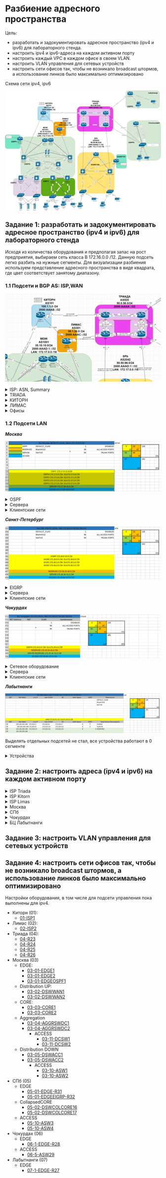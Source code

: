 # Разбиение адресного пространства #

Цель:
- разработать и задокументировать адресное пространство (ipv4 и ipv6) для лабораторного стенда.
- настроить ipv4 и ipv6-адреса на каждом активном порту
- настроить каждый VPC в каждом офисе в своем VLAN.
- настроить VLAN управления для сетевых устройств
- настроить сети офисов так, чтобы не возникало broadcast штормов, а использование линков было максимально оптимизировано

Cхема сети ipv4, ipv6

![](/LECTURES/MODULE02/Lecture10/pictures/31.jpg)

##  Задание 1: разработать и задокументировать адресное пространство (ipv4 и ipv6) для лабораторного стенда

Исходя из количества оборудования и предполагая запас на рост предприятия, выбираем сеть класса B 172.16.0.0 /12. Данную подсеть легко разбить на нужные сегменты. Для визуализации разбиения используем представление адресного пространства в виде квадрата, где цвет соответствует занятому диапазону. 

### 1.1 Подсети и BGP AS: ISP,WAN

![](/LECTURES/MODULE02/Lecture10/pictures/34.jpg)
<details>
<summary>ISP: ASN, Summary</summary>

|     Офис   |   ASN  |  Подсети IPv4 |   Подсети IPv6  |  Устройства  |
|------------|--------|---------------|-----------------|--------------|
| WAN TRIADA | AS520  | 50.0.56.0/24  | 2000:AAAA::/32  | R23, R24, R25, R26|
| WAN KITORN | AS101  | 100.1.1.0/24  | 2000:AAAB::/32  | R-ISP1  |
| WAN LIMAS  | AS301  | 30.1.35.0/24  | 2000:AAAC::/32  | R-ISP2  |
</details>

<details>
<summary>TRIADA</summary>

| ISP-TRIADA                     |     | ISP-TRIADA: 2000:AAAA::0 / 48                            |      |                                    |                                 |
|--------------------------------|-----|----------------------------------------------------------|------|------------------------------------|---------------------------------|
| TRIADA INSIDE: 52.0.56.0/26    |     | TRIADA INSIDE:  2000:AAAA:0::/48                         |      |                                    |                                 |
| NET Address                    | NET | NET Address                                              | NET  | Description                        | примечание                      |
| 52.0.56.0                      | /29 | 2000:AAAA::0                                             | /126 | R23 (Gi0/1) - R24 (Gi0/1)          | TRIADAR23-TO-TRIADAR24          |
| 52.0.56.8                      | /29 | 2000:AAAA::8                                             | /126 | R23 (Gi0/2) - R25 (Gi0/2)          | TRIADAR23-TO-TRIADAR25          |
| 52.0.56.16                     | /29 | 2000:AAAA::10                                            | /126 | R24 (Gi0/2) - R26 (Gi0/2)          | TRIADAR24-TO-TRIADAR26          |
| 52.0.56.24                     | /29 | 2000:AAAA::18                                            | /126 | R25 (Gi0/1) - R26 (Gi0/1)          | TRIADAR25-TO-TRIADAR26          |
| 52.0.56.32                     | /29 | 2000:AAAA::20                                            | /126 | REZERVED                           |                                 |
| 52.0.56.40                     | /29 | 2000:AAAA::28                                            | /126 | REZERVED                           |                                 |
| 52.0.56.48                     | /29 | 2000:AAAA::30                                            | /126 | REZERVED                           |                                 |
| 52.0.56.56                     | /29 | 2000:AAAA::38                                            | /126 | REZERVED                           |                                 |
|                                |     | …                                                        |      |                                    |                                 |
| TRIADA OUTSIDE1: 52.0.56.64/26 |     | TRIADA OUTSIDE1: 2000:AAAA:1::/48                        |      |                                    |                                 |
| NET Address                    | NET | NET Address                                              | NET  | Description                        | примечание                      |
| 52.0.56.64                     | /30 | 2000:AAAA:1:1::0                                         | /64  | R23 (Gi0/0) - ISP1 (Gi0/0)         | TRIADA-TO-KITORN_ISP1           |
| 52.0.56.68                     | /30 | 2000:AAAA:1:2::0                                         | /64  | R24 (Gi0/0) - ISP2 (Gi0/0)         | TRIADA-TO-LAMAS_ISP2            |
|                                |     | TRIADA OUTSIDE2: 2000:AAAA:400::0-2000:AAAA:АААА::0 / 64 |      |                                    |                                 |
| 52.0.56.72                     | /30 | 2000:AAAA:400::0                                         | /64  | R24 (Gi0/3) - EDGE-R31 (Gi0/0)     | TRIADA-TO-SPB-1                 |
| 52.0.56.76                     | /30 | 2000:AAAA:401::0                                         | /64  | R26 (Gi0/3) - EDGE-R31 (Gi0/1)     | TRIADA-TO-SPB-2                 |
| 52.0.56.80                     | /30 | 2000:AAAA:402::0                                         | /64  | R26 (Gi0/0) - EDGE-R28 (Gi0/0.110) | TRIADA-TO-CHOKURDAKHR_EDGE-28-1 |
| 52.0.56.84                     | /30 | 2000:AAAA:403::0                                         | /64  | R25 (Gi0/0) - EDGE-R28 (Gi0/0.120) | TRIADA-TO-CHOKURDAKH_EDGE-R28-2 |
| 52.0.56.88                     | /30 | 2000:AAAA:404::0                                         | /64  | R25 (Gi0/3) - EDGE-R27 (Gi0/0)     | TRIADA-TO-LABYTNANGI_EDGE-R27   |
| 52.0.56.92                     | /30 | 2000:AAAA:405::0                                         | /64  | REZERVED                           |                                 |
| …                              | …   | …                                                        | …    |                                    |                                 |
| 52.0.56.124                    | /30 | 2000:AAAA:FFFF::FFFF                                     | /30  | REZERVED                           |                                 |

</details>

<details>
<summary>КИТОРН</summary>

| ISP-KITORN                      |     | WAN KITORN AS101 2000:AAAB::/32                          |     |                              |                       |
|---------------------------------|-----|----------------------------------------------------------|-----|------------------------------|-----------------------|
| ISP-KITORN to ISP-TRIADA        |     | ISP-KITORN to ISP-TRIADA                                 |     |                              |                       |
| NET Address                     | NET | NET Address                                              | NET | Description                  | примечание            |
| 52.0.56.64                      | /30 | 2000:AAAA:1:1::0                                         | /64 | R23 (Gi0/0) - ISP1 (Gi0/0)   | KITORN_ISP1-TO-TRIADA |
|                                 |     |                                                          |     |                              |                       |
| KITORN INSIDE: 100.1.1.0 /26    |     | KITORN INSIDE:  2000:AAAB:0::/48                         |     |                              |                       |
| NET Address                     | NET | NET Address                                              | NET | Description                  | примечание            |
| 100.1.1.0                       | /29 |                                                          |     | REZERVED                     |                       |
| 100.1.1.8                       | /29 |                                                          |     | REZERVED                     |                       |
| 100.1.1.16                      | /29 |                                                          |     | REZERVED                     |                       |
| 100.1.1.24                      | /29 |                                                          |     | REZERVED                     |                       |
| 100.1.1.32                      | /29 |                                                          |     | REZERVED                     |                       |
| 100.1.1.40                      | /29 |                                                          |     | REZERVED                     |                       |
| 100.1.1.48                      | /29 |                                                          |     | REZERVED                     |                       |
| 100.1.1.56                      | /29 |                                                          |     | REZERVED                     |                       |
|                                 |     |                                                          |     |                              |                       |
| KITORN OUTSIDE1: 100.1.1.64 /27 |     | KITORN OUTSIDE1: 2000:AAAB:1::/48                        |     |                              |                       |
| NET Address                     | NET | NET Address                                              | NET | Description                  | примечание            |
| 100.1.1.64                      | /30 | 2000:AAAB:1:1::0                                         | /64 | EDGE1 (Gi0/1) - ISP1 (Gi0/1) | KITORN_ISP1-TO-LIMAS_ISP2 |
| …                               | /30 |                                                          |     |                              |                       |
| 100.1.1.95                      | /30 |                                                          |     | REZERVED                     |                       |
| KITORN OUTSIDE2: 100.1.1.96 /27 |     | KITORN OUTSIDE2: 2000:AAAB:400::0 / 64                   |     |                              |                       |
| NET Address                     | NET | NET Address                                              | NET | Description                  | примечание            |
| 100.1.1.96                      | /30 | 2000:AAAB:400::0                                         | /64 | EDGE1 (Gi0/1) - ISP1 (Gi0/1) | KITORN_ISP1-TO-EDGE1  |
| …                               | /30 | …                                                        |     |                              |                       |
| 100.1.1.127                     | /30 | 2000:AAAB:АААА::0                                        | /64 | REZERVED                     |                       |
</details>

<details>
<summary>ЛИМАС</summary>

| WAN LIMAS AS301 30.1.35.0 /24  |     | WAN LIMAS AS301 2000:AAAC::/32                          |      |                              |                           |
|--------------------------------|-----|---------------------------------------------------------|------|------------------------------|---------------------------|
| ISP-LIMAS to ISP-TRIADA        |     | ISP-LIMAS to ISP-TRIADA                                 |      |                              |                           |
| NET Address                    | NET | NET Address                                             | NET  | Description                  | примечание                |
| 52.0.56.68                     | /30 | 2000:AAAA:1:2::0                                        | /64  | R24 (Gi0/0) - ISP2 (Gi0/0)   | LIMAS_ISP2-TO-TRIADA      |
|                                |     |                                                         |      |                              |                           |
| ISP-LIMAS to ISP KITORN        |     | ISP-LIMAS to ISP-KITORN                                 |      |                              |                           |
| NET Address                    | NET | NET Address                                             | NET  | Description                  | примечание                |
| 100.1.1.64                     | /30 | 2000:AAAB:1:1::0                                        | /64  | ISP1 (Gi0/2) - ISP2 (Gi0/2)  | KITORN_ISP1-TO-LIMAS_ISP2 |
|                                |     |                                                         |      |                              |                           |
| LIMAS INSIDE: 30.1.35.0 /26    |     | LIMAS INSIDE:  2000:AAAC:0::/48                         |      |                              |                           |
| NET Address                    | NET | NET Address                                             | NET  | Description                  | примечание                |
| 30.1.35.0                      | /29 | 2000:AAAC::0                                            | /126 | REZERVED                     |                           |
| 30.1.35.8                      | /29 | 2000:AAAC::8                                            | /126 | REZERVED                     |                           |
| 30.1.35.16                     | /29 | 2000:AAAC::10                                           | /126 | REZERVED                     |                           |
| 30.1.35.24                     | /29 | 2000:AAAC::18                                           | /126 | REZERVED                     |                           |
| ...                            | /29 |                                                         |      | REZERVED                     |                           |
| 30.1.35.56                     | /29 |                                                         |      | REZERVED                     |                           |
|                                |     |                                                         |      |                              |                           |
| LIMAS OUTSIDE1: 30.1.35.64 /27 |     | LIMAS OUTSIDE1: 2000:AAAC:1::/48                        |      |                              |                           |
| NET Address                    | NET | NET Address                                             | NET  | Description                  | примечание                |
| 30.1.35.64                     | /30 | 2000:AAAC:1:1::0                                        | /64  | REZERVED                     |                           |
| ...                            | /30 | ...                                                     |      | REZERVED                     |                           |
| 30.1.35.92                     | /30 | 2000:AAAC:1:399::0                                      | /64  | REZERVED                     |                           |
|                                |     |                                                         |      |                              |                           |
| LIMAS OUTSIDE2: 100.1.1.64 /26 |     | LIMAS OUTSIDE2: 2000:AAAC:400::0-2000:AAAC:АААА::0 / 64 |      |                              |                           |
| NET Address                    | NET | NET Address                                             | NET  | Description                  | примечание                |
| 30.1.35.96                     | /30 | 2000:AAAC:400::0                                        | /64  | EDGE2 (Gi0/1) - ISP2 (Gi0/1) | LIMAS_ISP2-TO-EDGE2       |
| ...                            | /30 | ...                                                     |      | REZERVED                     |                           |
| 30.1.35.127                    | /30 | 2000:AAAC:АААА::0                                       | /64  |                              |                           |
</details>

<details>
<summary>Офисы</summary>

|     Офис   |   ASN   |  Подсети IPv4 |   Подсети IPv6  |  Устройства  |
|------------|---------|---------------|-----------------|--------------|
|     MOW    | AS1001  | 35.10.10.0/24 | 2001:BBBB:200A::/48  |       |
|     SPb    | AS2042  | 50.50.96.0/24 | 2001:BBBB:200B::/48  |       |
</details>


### 1.2 Подсети LAN 

___Москва___

![](/LECTURES/MODULE02/Lecture10/pictures/35.jpg)

<details>
<summary>OSPF</summary>

|  SUMMARY IPv4 172.17.0.0/28      | SUMMARY IPv6 2000:AAAD:1::/48 = 256x256/56   |
|:---------------------------------|-----------------------------------------------|

| PREFIX                                  | MASK| PREFIX                                  | MASK| Description/Device(port) |
|:-----------------------------------------|-|---------------------------------------|-----|--------------------------|
| AREA0 IPv4 172.17.0.0 /28 = 31x172.17.0.0 /29     || AREA0 IPv6 2000:AAAD:1:100::/56 = 256 /64  |||
| PREFIX                                  | MASK| PREFIX                                  | MASK| Description/Device(port) |
| 172.17.0.0                              | /29 | 2000:AAAD:1:100::                     | /64 | EDGE1<->DSWWAN1          |
| 172.17.0.8                              | /29 | 2000:AAAD:1:101::                     | /64 | EDGE2<->DSWWAN2          |
| 172.17.0.16                             | /29 | 2000:AAAD:1:101::                     | /64 | REZERVED                 |
| …                                       |     | …                                     | /64 |                          |
| 172.17.0.40                             | /29 | 2000:AAAD:1:10f::                     | /64 | REZERVED                 |
| 172.17.0.48                             | /29 | 2000:AAAD:1:110::                     | /64 | DSWWAN1<->DSWWAN2        |
| 172.17.0.56                             | /29 | 2000:AAAD:1:111::                     | /64 | DSWWAN1<->CORE1          |
| 172.17.0.64                             | /29 | 2000:AAAD:1:112::                     | /64 | DSWWAN1<->CORE2          |
| 172.17.0.72                             | /29 | 2000:AAAD:1:113::                     | /64 | DSWWAN2<->CORE1          |
| 172.17.0.80                             | /29 | 2000:AAAD:1:114::                     | /64 | DSWWAN2<->CORE2          |
| 172.17.0.88                             | /29 | 2000:AAAD:1:115::                     | /64 | CORE1<->CORE2            |
| 172.17.0.96                             | /29 | 2000:AAAD:1:116::                     | /64 | CORE1<->DSWACC1          |
| 172.17.0.104                            | /29 | 2000:AAAD:1:117::                     | /64 | CORE1<->DSWACC2          |
| 172.17.0.112                            | /29 | 2000:AAAD:1:118::                     | /64 | CORE2<->DSWACC1          |
| 172.17.0.120                            | /29 | 2000:AAAD:1:119::                     | /64 | CORE2<->DSWACC2          |
| 172.17.0.128                            | /29 | …                                     | /64 | REZERVED                 |
| 172.17.0.136                            | /29 | 2000:AAAD:1:120::                     | /64 | DSWACC1<->DSWACC2        |
| 172.17.0.144                            | /29 | 2000:AAAD:1:121::                     | /64 | CORE1<->AGGRSWDC1        |
| 172.17.0.152                            | /29 | 2000:AAAD:1:122::                     | /64 | CORE1<->AGGRSWDC2        |
| 172.17.0.160                            | /29 | 2000:AAAD:1:123::                     | /64 | CORE2<->AGGRSWDC1        |
| 172.17.0.168                            | /29 | 2000:AAAD:1:124::                     | /64 | CORE2<->AGGRSWDC2        |
| 172.17.0.176                            | /29 | 2000:AAAD:1:125::                     | /64 | AGGRSWDC1<->AGGRSWDC2    |
| 172.17.0.184                            | /29 | …                                     | /64 | REZERVED                 |
| 172.17.0.192                            | /29 | 2000:AAAD:1:130::                     | /64 | MOWOSPF1<->DSWWAN1       |
| 172.17.0.200                            | /29 | 2000:AAAD:1:131::                     | /64 | MOWOSPF1<->DSWWAN2       |
| 172.17.0.208                            | /29 | 2000:AAAD:1:132::                     | /64 | REZERVED                 |
| …                                       |     | …                                     | /64 |                          |
| 172.17.0.248                            | /29 | 2000:AAAD:1:1ff::                     | /64 | REZERVED                 |
|                                         |     |                                       |     |                          |
| OSPF1 IPv4 SUMMARY 172.17.1.0 /24: 31x172.17.1.0 /29|| OSPF1 IPv6 SUMMARY 2000:AAAD:1:200::/56 = 256 /64  |||
| PREFIX                                  | MASK| PREFIX                                  | MASK| Description/Device(port) |
| 172.17.1.0                              | /29 | 2000:AAAD:1:200::                     | /64 | MOWOSPF1<->Lo0           |
| 172.17.1.8                              | /29 | 2000:AAAD:1:201::                     | /64 | REZERVED                 |
| …                                       | /29 | …                                     | /64 | REZERVED                 |
| 172.17.1.248                            | /29 | 2000:AAAD:1:2ff::/64                  | /64 | REZERVED                 |
| …                                       | /29 | …                                     | …   |                          |
|                                         |     |                                       |     |                          |
| OSPF2 IPv4 SUMMARY 172.17.2.0 /24: 31x172.17.2.0 /29|| OSPF2 IPv6 SUMMARY 2000:AAAD:1:300::/56 = 256 /64  |||
| PREFIX                                  | MASK| PREFIX                                  | MASK| Description/Device(port) |
| 172.17.2.0                              | /29 | 2000:AAAD:1:300::                     | /64 | AGGRSWDC1<->DCSW1        |
| 172.17.2.8                              | /29 | 2000:AAAD:1:301::                     | /64 | AGGRSWDC1<->DCSW2        |
| 172.17.2.16                             | /29 | 2000:AAAD:1:302::                     | /64 | AGGRSWDC2<->DCSW1        |
| 172.17.2.24                             | /29 | 2000:AAAD:1:303::                     | /64 | AGGRSWDC2<->DCSW2        |
| 172.17.2.32                             | /29 | 2000:AAAD:1:304::                     | /64 | REZERVED                 |
| …                                       |     | …                                     |     | REZERVED                 |
| 172.17.2.248                            | /29 | 2000:AAAD:1:3ff::/64                  | /64 | REZERVED                 |
| …                                       |     | …                                     |     |                          |
|                                         |     |                                       |     |                          |
| OSPF3 IPv4 SUMMARY 172.17.3.0 /24: 31x172.17.3.0 /29|| OSPF3 IPv6 SUMMARY 2000:AAAD:1:400::/56 = 256 /64  |||
| PREFIX                                  | MASK| PREFIX                                  | MASK| Description/Device(port) |
| 172.17.3.0                              | /29 | 2000:AAAD:1:400::                     | /64 | DSWACC1<->ASW1           |
| 172.17.3.8                              | /29 | 2000:AAAD:1:401::                     | /64 | DSWACC1<->ASW2           |
| 172.17.3.16                             | /29 | 2000:AAAD:1:402::                     | /64 | DSWACC2<->ASW1           |
| 172.17.3.24                             | /29 | 2000:AAAD:1:403::                     | /64 | DSWACC1<->ASW2           |
| 172.17.3.32                             | /29 | 2000:AAAD:1:404::                     | /64 | REZERVED                 |
| …                                       |     | …                                     |     |                          |
| 172.17.3.248                            | /29 | 2000:AAAD:1:4ff::/64                  | /64 | REZERVED                 |
</details>

<details>
<summary>Сервера </summary>

| SERVER 172.17.16-31.0 /24 |     | SERVER 2000:AAAD:1:500::/56 = 256 /64 |     |      |            |
|---------------------------|-----|---------------------------------------|-----|------|------------|
|PREFIX                    | MASK | PREFIX                               | MASK | VLAN | Description/Device(port) |
| 172.17.16.0               | /24 | 2000:AAAD:1:500::                     | /64 | 16   | SRV_NET1   |
| 172.17.17.0               | /24 | 2000:AAAD:1:501::                     | /64 | 17   | SRV_NET2   |
| 172.17.18.0               | /24 | 2000:AAAD:1:502::                     | /64 |      | REZERVED  |
| …                         |     | …                                     |     |      |            |
| 172.17.31.0               | /24 | 2000:AAAD:1:5ff::                     | /64 |      |REZERVED  |

</details>

<details>
<summary>Клиентские сети </summary>

| ACCESS 172.17.64-127.0 /26                   || ACCESS 2000:AAAD:1:600::/56 = 256 /64                                |    |||
|----------------------------------------------|-----|----------------------------------------------------------------------|-----|--------|------------------|
| ACCESS PC 172.17.64-69.0 /26                 |     | ACCESS PC: 15 networks 2000:AAAD:1:600::/64 - 2000:AAAD:1:60f::/64   |     |       |                  |
| PREFIX                                       | MASK | PREFIX                                                              | MASK | VLAN  | примечание       |
| 172.17.64.0                                  | /24 | 2000:AAAD:1:601::                                                    | /64 | VLAN61 | PC - Floor1      |
| 172.17.65.0                                  | /24 | 2000:AAAD:1:602::                                                    | /64 | VLAN62 | PC - Floor2      |
| 172.17.66.0                                  | /24 | 2000:AAAD:1:603::                                                    | /64 | VLAN63 | PC - Floor3      |
| 172.17.67.0                                  | /24 | 2000:AAAD:1:604::                                                    | /64 | VLAN64 | PC - Floor4      |
| 172.17.68.0                                  | /24 | 2000:AAAD:1:605::                                                    | /64 | VLAN65 | PC - Floor5      |
| 172.17.69.0                                  | /24 | …                                                                    | /64 | VLAN66 | PC - REZERVED    |
| ACCESS PRN 172.17.70.0 /24: 4x172.17.70.0/25 |     | ACCESS PRN 15 networks 2000:AAAD:1:610::/64 - 2000:AAAD:1:61f::/64   |     |        |                  |
| ACCESS PRN 172.17.71.0 /24: 4x172.17.71.0/25 |     |                                                                      |     |        |                  |
| PREFIX                                       | MASK | PREFIX                                                              | MASK | VLAN  | примечание       |
| 172.17.70.0                                  | /26 | 2000:AAAD:1:611::                                                    | /64 | VLAN71 | PRN - Floor1     |
| 172.17.70.64                                 | /26 | 2000:AAAD:1:612::                                                    | /64 | VLAN72 | PRN - Floor2     |
| 172.17.70.128                                | /26 | 2000:AAAD:1:613::                                                    | /64 | VLAN73 | PRN - Floor3     |
| 172.17.70.192                                | /26 | 2000:AAAD:1:614::                                                    | /64 | VLAN74 | PRN - Floor4     |
| 172.17.71.0                                  | /26 | 2000:AAAD:1:615::                                                    | /64 | VLAN75 | PRN - Floor5     |
| 172.17.71.64                                 | /26 | …                                                                    | /64 | VLAN76 | PRN - REZERVED   |
| 172.17.71.128                                | /26 | …                                                                    | /64 | VLAN77 | PRN - REZERVED   |
| 172.17.71.192                                | /26 | …                                                                    | /64 | VLAN78 | PRN - REZERVED   |
|                                              |     |                                                                      |     |        |                  |
| ACCESS PHONE 172.17.80-89.0 /24              |     | ACCESS PHONE 15 networks 2000:AAAD:1:620::/64 - 2000:AAAD:1:62f::/64 |     |        |                  |
| PREFIX                                       | MASK | PREFIX                                                              | MASK | VLAN  | примечание       |
| 172.17.81.0                                  | /24 | 2000:AAAD:1:621::                                                    | /64 | VLAN81 | PHONE - Floor1   |
| 172.17.82.0                                  | /24 | 2000:AAAD:1:622::                                                    | /64 | VLAN82 | PHONE - Floor2   |
| 172.17.83.0                                  | /24 | 2000:AAAD:1:623::                                                    | /64 | VLAN83 | PHONE - Floor3   |
| 172.17.84.0                                  | /24 | 2000:AAAD:1:624::                                                    | /64 | VLAN84 | PHONE - Floor4   |
| 172.17.85.0                                  | /24 | 2000:AAAD:1:625::                                                    | /64 | VLAN85 | PHONE - Floor5   |
| 172.17.86.0                                  | /24 | …                                                                    | /64 | VLAN86 | PHONE - REZERVED |
| 172.17.87.0                                  | /24 | …                                                                    | /64 | VLAN87 | PHONE - REZERVED |
| 172.17.88.0                                  | /24 | …                                                                    | /64 | VLAN88 | PHONE - REZERVED |
| 172.17.89.0                                  | /24 | 2000:AAAD:1:629::                                                    | /64 | VLAN89 | PHONE - REZERVED |
| 172.17.80.0                                  | /24 | …                                                                    | /64 | VLAN80 | PHONE - REZERVED |
| ACCESS Wi-Fi 172.17.90-99.0 /24              |     | ACCESS Wi-Fi 15 networks 2000:AAAD:1:630::/64 - 2000:AAAD:1:63f::/64 |     |        |                  |
| PREFIX                                       | MASK | PREFIX                                                              | MASK | VLAN   | примечание       |
| 172.17.91.0                                  | /24 | 2000:AAAD:1:631::                                                    | /64 | VLAN91 | Wi-Fi - Floor1   |
| 172.17.92.0                                  | /24 | 2000:AAAD:1:632::                                                    | /64 | VLAN92 | Wi-Fi - Floor2   |
| 172.17.93.0                                  | /24 | 2000:AAAD:1:633::                                                    | /64 | VLAN93 | Wi-Fi - Floor3   |
| 172.17.94.0                                  | /24 | 2000:AAAD:1:634::                                                    | /64 | VLAN94 | Wi-Fi - Floor4   |
| 172.17.95.0                                  | /24 | 2000:AAAD:1:635::                                                    | /64 | VLAN95 | Wi-Fi - Floor5   |
| 172.17.96.0                                  | /24 | …                                                                    | /64 | VLAN96 | PHONE - REZERVED |
| 172.17.97.0                                  | /24 | …                                                                    | /64 | VLAN97 | PHONE - REZERVED |
| 172.17.98.0                                  | /24 | …                                                                    | /64 | VLAN98 | PHONE - REZERVED |
| 172.17.99.0                                  | /24 | 2000:AAAD:1:629::                                                    | /64 | VLAN99 | PHONE - REZERVED |

</details>


___Санкт-Петербург___

![](/LECTURES/MODULE02/Lecture10/pictures/36.jpg)
<details>
<summary>EIGRP </summary>

| SUMMARY 172.18.0.0 /20                  |     | SUMMARY 2000:AAAD:2::/48 = 256x256/56|     |                             |
|-----------------------------------------|-----|--------------------------------------|-----|-----------------------------|
| AS100 172.18.0.0 /28: 31x172.18.0.0 /29 |     | AS100 2000:AAAD:2:100::/56 = 256 /64 |     |                             |
| NET Address                             | NET | NET Address                          | NET | Description/Device(port)    |
| 172.18.0.0                              | /29 | 2000:AAAD:2:100::                    | /64 | EDGE-R31<->DSWWAN17         |
| 172.18.0.8                              | /29 | 2000:AAAD:2:101::                    | /64 | EDGE-R31<->DSWWAN16         |
| 172.18.0.16                             | /29 | 2000:AAAD:2:102::                    | /64 | EDGEEIGRP-R32<->DSWWAN17    |
| 172.18.0.24                             | /29 | 2000:AAAD:2:103::                    | /64 | EDGEEIGRP-R32<->DSWWAN16    |
| 172.18.0.32                             | /29 | 2000:AAAD:2:104::                    | /64 | REZERVED                    |
| 172.18.0.40                             | /29 | 2000:AAAD:2:105::                    | /64 | REZERVED                    |
| 172.18.0.48                             | /29 | 2000:AAAD:2:106::                    | /64 | DSWCOLCORE17<->DSWCOLCORE16 |
| 172.18.0.56                             | /29 | 2000:AAAD:2:107::                    | /64 | DSWCOLCORE17<->ASW3         |
| 172.18.0.64                             | /29 | 2000:AAAD:2:108::                    | /64 | DSWCOLCORE17<->ASW4         |
| 172.18.0.72                             | /29 | 2000:AAAD:2:109::                    | /64 | DSWCOLCORE16<->ASW1         |
| 172.18.0.80                             | /29 | 2000:AAAD:2:10a::                    | /64 | DSWCOLCORE16<->ASW2         |
| 172.18.0.88                             | /29 | 2000:AAAD:2:10b::                    | /64 | REZERVED                    |
| …                                       | …   | …                                    | …   | REZERVED                    |
| 172.18.0.248                            | /29 | 2000:AAAD:2:1ff::                    | /64 | REZERVED                    |
|                                         |     |                                      |     |                             |
| AS101 172.18.1.0 /28: 31x172.18.1.0 /29 |     | AS101 2000:AAAD:2:200::/56 = 256 /64 |     |                             |
| 172.18.1.0                              | /29 | 2000:AAAD:2:201::                    | /64 | EDGEEIGRP-R32<->Lo0         |
| 172.18.1.8                              | /29 | 2000:AAAD:2:2ff::                    | /29 | REZERVED                    |
</details>

<details>
<summary>Сервера </summary>
Под сервера зарезервирован диапазон 172.18.16.0 /20
</details>

<details>
<summary>Клиентские сети </summary>


| ACCESS 172.18.64.0 /18                       |     | ACCESS 2000:AAAD:2:600::/56 = 256 /64                                 |     |        |                  |
|----------------------------------------------|-----|-----------------------------------------------------------------------|-----|--------|------------------|
| ACCESS PC 172.18.64-69.0 /24                 |     | ACCESS PC: 15 networks 2000:AAAD:2:600::/64 - 2000:AAAD:1:60f::/64    |     |        |                  |
| NET Address                                  | NET | NET Address                                                           | NET | VLAN   | примечание       |
| 172.18.64.0                                  | /24 | 2000:AAAD:2:601::                                                     | /64 | VLAN61 | PC - Floor1      |
| 172.18.65.0                                  | /24 | 2000:AAAD:2:602::                                                     | /64 | VLAN62 | PC - Floor2      |
| 172.18.66.0                                  | /24 | …                                                                     | …   | VLAN63 | PC - REZERVED    |
| 172.18.69.0                                  | /24 | 2000:AAAD:2:609::                                                     | /64 | VLAN69 | PC - REZERVED    |
| ACCESS PRN 172.18.70.0 /24: 4x172.18.70.0/26 |     | ACCESS PRN: 15 networks 2000:AAAD:2:610::/64 - 2000:AAAD:2:61f::/64   |     |        |                  |
| ACCESS PRN 172.18.71.0 /24: 4x172.18.71.0/26 |     |                                                                       |     |        |                  |
| NET Address                                  | NET | NET Address                                                           | NET | VLAN   | примечание       |
| 172.18.70.0                                  | /26 | 2000:AAAD:2:611::                                                     | /64 | VLAN71 | PRN - Floor1     |
| 172.18.70.64                                 | /26 | 2000:AAAD:2:612::                                                     | /64 | VLAN72 | PRN - Floor2     |
| 172.18.70.128                                | /26 | …                                                                     | …   | VLAN73 | PRN - REZERVED   |
| 172.18.70.192                                | /26 | 2000:AAAD:2:619::                                                     | /64 | VLAN79 | PRN - REZERVED   |
| ACCESS PHONE 172.18.80-89.0 /24              |     | ACCESS PHONE: 15 networks 2000:AAAD:2:630::/64 - 2000:AAAD:2:63f::/64 |     |        |                  |
| NET Address                                  | NET | NET Address                                                           | NET | VLAN   | примечание       |
| 172.18.81.0                                  | /24 | 2000:AAAD:2:621::                                                     | /64 | VLAN81 | PHONE - Floor1   |
| 172.18.82.0                                  | /24 | 2000:AAAD:2:622::                                                     | /64 | VLAN82 | PHONE - REZERVED |
| 172.18.84.0                                  | /24 | …                                                                     | …   | VLAN84 | PHONE - REZERVED |
| 172.18.89.0                                  | /24 | 2000:AAAD:2:629::                                                     | /64 | VLAN89 | PHONE - REZERVED |
| ACCESS Wi-Fi 172.18.90-99.0 /24              |     | ACCESS Wi-Fi: 15 networks 2000:AAAD:2:640::/64 - 2000:AAAD:2:64f::/64 |     |        |                  |
| NET Address                                  | NET | NET Address                                                           | NET | VLAN   | примечание       |
| 172.18.91.0                                  | /24 | 2000:AAAD:2:631::                                                     | /64 | VLAN91 | Wi-Fi - Floor1   |
| 172.18.92.0                                  | /24 | 2000:AAAD:2:632::                                                     | /64 | VLAN92 | W-Fi - REZERVED  |
| 172.18.94.0                                  | /24 | …                                                                     | …   | VLAN94 | W-Fi - REZERVED  |
| 172.18.99.0                                  | /24 | 2000:AAAD:2:639::                                                     | /64 | VLAN99 | W-Fi - REZERVED  |

</details>

___Чокурдах___

![](/LECTURES/MODULE02/Lecture10/pictures/37.jpg)

<details>
<summary>Сетевое оборудование </summary>

| LAN 172.19.0.0 /16: 31x172.19.0.0 /29  |     | LAN 2000:AAAD:3::/48 = 256x256/56    |     |                          |
|----------------------------------------|-----|--------------------------------------|-----|--------------------------|
| LAN0 172.19.0.0 /24: 31x172.19.0.0 /29 |     | LAN0: 2000:AAAD:3:100::/56 = 256 /64 |     |                          |
| NET Address                            | NET | NET Address                          | NET | Description/Device(port) |
| 172.19.0.0                             | /29 | 2000:AAAD:3:100::                    | /64 | EDGE-R28<->ASW29         |
| 172.19.0.8                             | /29 | 2000:AAAD:3:101::                    | /64 | REZERVED                 |
| …                                      | …   | …                                    | …   |                          |
| 172.19.0.248                           | /28 | 2000:AAAD:3:1ff::                    | /64 | REZERVED                 |

</details>

<details>
<summary>Сервера </summary>
Под сервера зарезервирован диапазон 172.19.16.0 /20
</details>

<details>
<summary>Клиентские сети  </summary>

| ACCESS 172.19.64-127.0 /18                   |     | ACCESS  2000:AAAD:3:600::/56 = 256 /64                                |     |        |                  |
|----------------------------------------------|-----|-----------------------------------------------------------------------|-----|--------|------------------|
| ACCESS PC 172.19.64-69.0 /24                 |     | ACCESS PC  15 networks 2000:AAAD:3:600::/64 - 2000:AAAD:3:60f::/64    |     |        |                  |
| NET Address                                  | NET | NET Address                                                           | NET | VLAN   | примечание       |
| 172.19.64.0                                  | /24 | 2000:AAAD:3:601::                                                     | /64 | VLAN61 | PC - Floor1      |
| 172.19.65.0                                  | /24 | …                                                                     | …   | VLAN62 | PC - REZERVED    |
| ACCESS PRN 172.19.70.0 /24: 4x172.19.70.0/26 |     | ACCESS PRN 15 networks 2000:AAAD:3:610::/64 - 2000:AAAD:3:61f::/64    |     |        |                  |
| ACCESS PRN 172.19.71.0 /24: 4x172.19.71.0/26 |     | …                                                                     | …   |        |                  |
| NET Address                                  | NET | NET Address                                                           | NET | VLAN   | примечание       |
| 172.19.70.0                                  | /26 | 2000:AAAD:3:610::                                                     | /64 | VLAN71 | PRN - Floor1     |
| 172.19.70.64                                 | /26 | …                                                                     | …   | VLAN72 | PRN - REZERVED   |
| 172.19.70.128                                | /26 | 2000:AAAD:3:618::                                                     | /64 | VLAN778 | PRN - REZERVED   |
| ACCESS PHONE 172.19.80-89.0 /24              |     | ACCESS PHONE 15 networks 2000:AAAD:3:620::/64 - 2000:AAAD:3:62f::/64  |     |        |                  |
| NET Address                                  | NET | NET Address                                                           | NET | VLAN   | примечание       |
| 172.19.81.0                                  | /24 | 2000:AAAD:3:620::                                                     | /64 | VLAN81 | PHONE - Floor1   |
| 172.19.82.0                                  | /24 | …                                                                     | …   | VLAN82 | PHONE - REZERVED |
| 172.19.89.0                                  | /24 | 2000:AAAD:3:629::                                                     | /64 | VLAN89 | PHONE - REZERVED |
| ACCESS Wi-Fi 172.19.90-99.0 /24              |     | ACCESS Wi-Fi  15 networks 2000:AAAD:3:630::/64 - 2000:AAAD:3:63f::/64 |     |        |                  |
| NET Address                                  | NET | NET Address                                                           | NET | VLAN   | примечание       |
| 172.19.91.0                                  | /24 | 2000:AAAD:3:630::                                                     | /64 | VLAN91 | Wi-Fi - Floor1   |
| 172.19.92.0                                  | /24 | …                                                                     | …   | VLAN92 | W-Fi - REZERVED  |
| 172.19.99.0                                  | /24 | 2000:AAAD:3:639::                                                     | /64 | VLAN99 | W-Fi - REZERVED  |

</details>

___Лабытнанги___

![](/LECTURES/MODULE02/Lecture10/pictures/38.jpg)

Выделять отдельных подсетей не стал, все устройства работают в 0 сегменте
<details>
<summary>Устройства </summary>

| LAN0 172.20.0.0 /24: 31x172.20.0.0 /29 |     | LAN0 2000:AAAD:4:100::/56 = 256 /64   |     |                 |                          |
|----------------------------------------|-----|---------------------------------------|-----|-----------------|--------------------------|
| NET Address                            | NET | NET Address                           | NET | Net Mask        | Description/Device(port) |
| 172.20.0.0                             | /29 | 2000:AAAD:4:101::                     | /64 | 255.255.255.248 | VLAN10                   |
| 172.20.0.8                             | /29 | 2000:AAAD:4:102::                     | /64 | 255.255.255.248 | VLAN 20                  |
| 172.20.0.16                            | /29 | …                                     | …   | 255.255.255.248 | REZERVED                 |
| 172.20.0.248                           | /29 | 2000:AAAD:4:1ff::                     | /64 | 255.255.255.248 | REZERVED                 |
</details>



##  Задание 2: настроить адреса (ipv4 и ipv6) на каждом активном порту
<details>
<summary>ISP Triada </summary>

| WAN TRIADA AS520 52.0.56.0/24  |     | WAN TRIADA AS520 2000:AAAA::/32                          |      |                                    |                                 |
|--------------------------------|-----|----------------------------------------------------------|------|------------------------------------|---------------------------------|
| ISP-TRIADA                     |     | ISP-TRIADA: 2000:AAAA::0 / 48                            |      |                                    |                                 |
| TRIADA INSIDE: 52.0.56.0/26    |     | TRIADA INSIDE:  2000:AAAA:0::/48                         |      |                                    |                                 |
| NET Address                    | NET |                                                          |      | Description                        | примечание                      |
| 52.0.56.0                      | /29 | 2000:AAAA::0                                             | /126 | R23 (Gi0/1) - R24 (Gi0/1)          | TRIADAR23-TO-TRIADAR24          |
| 52.0.56.1                      | /29 | 2000:AAAA::1                                             | /126 | R23 (Gi0/1)                        |                                 |
| 52.0.56.2                      | /29 | 2000:AAAA::2                                             | /126 | R24 (Gi0/1)                        |                                 |
| …                              | …   |                                                          |      | …                                  |                                 |
| 52.0.56.8                      | /29 | 2000:AAAA::8                                             | /126 | R23 (Gi0/2) - R25 (Gi0/2)          | TRIADAR23-TO-TRIADAR25          |
| 52.0.56.9                      | /29 | 2000:AAAA::9                                             | /126 | R23 (Gi0/2)                        |                                 |
| 52.0.56.10                     | /29 | 2000:AAAA::a                                             | /126 | R25 (Gi0/2)                        |                                 |
| …                              | …   |                                                          |      | …                                  |                                 |
| 52.0.56.16                     | /29 | 2000:AAAA::10                                            | /126 | R24 (Gi0/2) - R26 (Gi0/2)          | TRIADAR24-TO-TRIADAR26          |
| 52.0.56.17                     | /29 | 2000:AAAA::11                                            | /126 | R24 (Gi0/2)                        |                                 |
| 52.0.56.18                     | /29 | 2000:AAAA::12                                            | /126 | R26 (Gi0/2)                        |                                 |
| …                              | …   |                                                          |      | …                                  |                                 |
| 52.0.56.24                     | /29 | 2000:AAAA::18                                            | /126 | R25 (Gi0/1) - R26 (Gi0/1)          | TRIADAR25-TO-TRIADAR26          |
| 52.0.56.25                     | /29 | 2000:AAAA::19                                            | /126 | R25 (Gi0/1)                        |                                 |
| 52.0.56.26                     | /29 | 2000:AAAA::1A                                            | /126 | R26 (Gi0/1)                        |                                 |
| …                              | …   |                                                          |      | …                                  |                                 |
| 52.0.56.56                     | /29 |                                                          |      | REZERVED                           |                                 |
|                                |     |                                                          |      |                                    |                                 |
| TRIADA OUTSIDE1: 52.0.56.64/27 |     | TRIADA OUTSIDE1: 2000:AAAA:1::/48                        |      |                                    |                                 |
| NET Address                    | NET | NET Address                                              | NET  | Description                        | примечание                      |
| 52.0.56.64                     | /30 | 2000:AAAA:1:1::0                                         | /64  | R23 (Gi0/0) - ISP1 (Gi0/0)         | TRIADA-TO-KITORN_ISP1           |
| 52.0.56.65                     | /30 | 2000:AAAA:1:1::1                                         | /64  | R23 (Gi0/0)                        |                                 |
| 52.0.56.66                     | /30 | 2000:AAAA:1:1::2                                         | /64  | ISP1 (Gi0/0)                       |                                 |
| …                              | …   |                                                          |      | …                                  |                                 |
| 52.0.56.68                     | /30 | 2000:AAAA:1:2::0                                         | /64  | R24 (Gi0/0) - ISP2 (Gi0/0)         | TRIADA-TO-LAMAS_ISP2            |
| 52.0.56.69                     | /30 | 2000:AAAA:1:2::1                                         | /64  | R24 (Gi0/0)                        |                                 |
| 52.0.56.70                     | /30 | 2000:AAAA:1:2::2                                         | /64  | ISP2 (Gi0/0)                       |                                 |
| 52.0.56.91                     | /30 |                                                          |      |                                    |                                 |
|                                |     |                                                          |      |                                    |                                 |
| TRIADA OUTSIDE2: 52.0.56.92/27 |     | TRIADA OUTSIDE2: 2000:AAAA:400::0-2000:AAAA:АААА::0 / 64 |      |                                    |                                 |
| NET Address                    | NET | NET Address                                              | NET  | Description                        | примечание                      |
| 52.0.56.92                     | /30 | 2000:AAAA:400::0                                         | /64  | R24 (Gi0/3) - EDGE-R31 (Gi0/0)     | TRIADA-TO-SPB-1                 |
| 52.0.56.93                     | /30 | 2000:AAAA:400::1                                         | /64  | R24 (Gi0/3)                        |                                 |
| 52.0.56.94                     | /30 | 2000:AAAA:400::2                                         | /64  | EDGE-R31 (Gi0/0)                   |                                 |
| …                              | …   |                                                          |      | …                                  |                                 |
| 52.0.56.96                     | /30 | 2000:AAAA:401::0                                         | /64  | R26 (Gi0/3) - EDGE-R31 (Gi0/1)     | TRIADA-TO-SPB-2                 |
| 52.0.56.97                     | /30 | 2000:AAAA:401::1                                         | /64  | R26 (Gi0/3)                        |                                 |
| 52.0.56.98                     | /30 | 2000:AAAA:401::2                                         | /64  | EDGE-R31 (Gi0/1)                   |                                 |
| …                              | …   |                                                          |      | …                                  |                                 |
| 52.0.56.100                    | /30 | 2000:AAAA:402::0                                         | /64  | R26 (Gi0/0) - EDGE-R28 (Gi0/0.110) | TRIADA-TO-CHOKURDAKHR_EDGE-28-1 |
| 52.0.56.101                    | /30 | 2000:AAAA:402::1                                         | /64  | R26 (Gi0/0)                        |                                 |
| 52.0.56.102                    | /30 | 2000:AAAA:402::2                                         | /64  | EDGE-R28 (Gi0/0.110)               |                                 |
| …                              | …   |                                                          |      | …                                  |                                 |
| 52.0.56.104                    | /30 | 2000:AAAA:403::0                                         | /64  | R25 (Gi0/0) - EDGE-R28 (Gi0/0.120) | TRIADA-TO-CHOKURDAKH_EDGE-R28-2 |
| 52.0.56.105                    | /30 | 2000:AAAA:403::1                                         | /64  | R25 (Gi0/0)                        |                                 |
| 52.0.56.106                    | /30 | 2000:AAAA:403::2                                         | /64  | EDGE-R28 (Gi0/0.120)               |                                 |
| …                              | …   |                                                          |      | …                                  |                                 |
| 52.0.56.108                    | /30 | 2000:AAAA:404::0                                         | /64  | R25 (Gi0/3) - EDGE-R27 (Gi0/0)     | TRIADA-TO-LABYTNANGI_EDGE-R27   |
| 52.0.56.109                    | /30 | 2000:AAAA:404::1                                         | /64  | R25 (Gi0/3)                        |                                 |
| 52.0.56.110                    | /30 | 2000:AAAA:404::2                                         | /64  | EDGE-R27 (Gi0/0)                   |                                 |

</details>

<details>
<summary>ISP Kitorn </summary>

| ISP-KITORN                      |     |                                                          |      |                              |                           |
|---------------------------------|-----|----------------------------------------------------------|------|------------------------------|---------------------------|
| ISP-KITORN to ISP-TRIADA        |     |                                                          |      |                              |                           |
| NET Address                     | NET | NET Address                                              | NET  | Description                  | примечание                |
| 52.0.56.64                      | /30 | 2000:AAAA:1:1::0                                         | /64  | R23 (Gi0/0) - ISP1 (Gi0/0)   | KITORN_ISP1-TO-TRIADA     |
| 52.0.56.65                      | /30 | 2000:AAAA:1:1::1                                         | /64  | R23 (Gi0/0)                  |                           |
| 52.0.56.66                      | /30 | 2000:AAAA:1:1::2                                         | /64  | ISP1 (Gi0/0)                 |                           |
|                                 |     |                                                          |      |                              |                           |
| KITORN INSIDE: 100.1.1.0 /26    |     | KITORN INSIDE:  2000:AAAB:0::/48                         |      |                              |                           |
| NET Address                     | NET | NET Address                                              | NET  | Description                  | примечание                |
| 100.1.1.0                       | /29 | 2000:AAAB::0                                             | /126 | REZERVED                     |                           |
| 100.1.1.8                       | /29 | 2000:AAAB::8                                             | /126 | REZERVED                     |                           |
| 100.1.1.16                      | /29 | 2000:AAAB::10                                            | /126 | REZERVED                     |                           |
| 100.1.1.24                      | /29 | 2000:AAAB::18                                            | /126 | REZERVED                     |                           |
| ...                             |     |                                                          |      |                              |                           |
| KITORN OUTSIDE1: 100.1.1.64 /27 |     | KITORN OUTSIDE1: 2000:AAAB:1::/48                        |      |                              |                           |
| NET Address                     | NET | NET Address                                              | NET  | Description                  | примечание                |
| 100.1.1.64                      | /30 | 2000:AAAB:1:1::0                                         | /64  | ISP1 (Gi0/2) - ISP2 (Gi0/2)  | KITORN_ISP1-TO-LIMAS_ISP2 |
| 100.1.1.65                      | /30 | 2000:AAAA:1:1::1                                         | /64  | ISP1 (Gi0/2)                 |                           |
| 100.1.1.66                      | /30 | 2000:AAAA:1:1::2                                         | /64  | ISP2 (Gi0/2)                 |                           |
| ...                             |     |                                                          |      |                              |                           |
| 100.1.1.95                      | /30 |                                                          |      | REZERVED                     |                           |
|                                 |     |                                                          |      |                              |                           |
| KITORN OUTSIDE2: 100.1.1.96 /27 |     | KITORN OUTSIDE2: 2000:AAAB:400::0-2000:AAAB:АААА::0 / 64 |      |                              |                           |
| NET Address                     | NET | NET Address                                              | NET  | Description                  | примечание                |
| 100.1.1.96                      | /30 | 2000:AAAB:400::0                                         | /64  | EDGE1 (Gi0/1) - ISP1 (Gi0/1) | KITORN_ISP1-TO-EDGE1      |
| 100.1.1.97                      | /30 | 2000:AAAB:400::1                                         | /64  | ISP1 (Gi0/1)                 |                           |
| 100.1.1.98                      | /30 | 2000:AAAB:400::2                                         | /64  | EDGE1 (Gi0/1)                |                           |
| ...                             |     |                                                          |      |                              |                           |
| 100.1.1.128                     | /30 |                                                          |      | REZERVED                     |                           |

</details>

<details>
<summary>ISP Limas </summary>

| WAN LIMAS AS301 30.1.35.0 /24  |     | WAN LIMAS AS301 2000:AAAC::/32                          |     |                              |                           |
|--------------------------------|-----|---------------------------------------------------------|-----|------------------------------|---------------------------|
| ISP-LIMAS                      |     |                                                         |     |                              |                           |
| ISP-LIMAS to ISP-TRIADA        |     |                                                         |     |                              |                           |
| NET Address                    | NET |                                                         |     | Description                  | примечание                |
| 52.0.56.68                     | /30 | 2000:AAAA:1:2::0                                        | /64 | R24 (Gi0/0) - ISP2 (Gi0/0)   | LIMAS_ISP2-TO-TRIADA      |
| 52.0.56.69                     | /30 | 2000:AAAA:1:2::1                                        | /64 | R24 (Gi0/0)                  |                           |
| 52.0.56.70                     | /30 | 2000:AAAA:1:2::2                                        | /64 | ISP2 (Gi0/0)                 |                           |
|                                |     |                                                         |     |                              |                           |
| ISP-LIMAS to ISP KITORN        |     |                                                         |     |                              |                           |
| NET Address                    | NET |                                                         |     | Description                  | примечание                |
| 100.1.1.64                     | /30 | 2000:AAAB:1:1::0                                        | /64 | ISP1 (Gi0/2) - ISP2 (Gi0/2)  | KITORN_ISP1-TO-LIMAS_ISP2 |
| 100.1.1.65                     | /30 | 2000:AAAB:1:1::1                                        | /64 | ISP1 (Gi0/2)                 |                           |
| 100.1.1.66                     | /30 | 2000:AAAB:1:1::2                                        | /64 | ISP2 (Gi0/2)                 |                           |
|                                |     |                                                         |     |                              |                           |
| LIMAS INSIDE: 30.1.35.0 /26    |     | LIMAS INSIDE:  2000:AAAC:0::/48                         |     |                              |                           |
| NET Address                    | NET |                                                         |     | Description                  | примечание                |
| 30.1.35.0                      | /29 |                                                         |     | REZERVED                     |                           |
| ...                            |     |                                                         |     | REZERVED                     |                           |
| 30.1.35.56                     | /29 |                                                         |     | REZERVED                     |                           |
|                                |     |                                                         |     |                              |                           |
| LIMAS OUTSIDE1: 30.1.35.64 /27 |     | LIMAS OUTSIDE1: 2000:AAAC:1::/48                        |     |                              |                           |
| NET Address                    | NET |                                                         |     | Description                  | примечание                |
| 30.1.35.64                     | /30 |                                                         |     | REZERVED                     |                           |
| ...                            |     |                                                         |     | REZERVED                     |                           |
| 30.1.35.91                     | /30 |                                                         |     |                              |                           |
|                                |     |                                                         |     |                              |                           |
| LIMAS OUTSIDE2: 100.1.1.92 /27 |     | LIMAS OUTSIDE2: 2000:AAAC:400::0-2000:AAAC:АААА::0 / 64 |     |                              |                           |
| NET Address                    | NET |                                                         |     | Description                  | примечание                |
| 30.1.35.92                     | /30 |                                                         |     | EDGE2 (Gi0/1) - ISP2 (Gi0/1) | LIMAS_ISP2-TO-EDGE2       |
| 30.1.35.93                     | /30 |                                                         |     | ISP2 (Gi0/1)                 |                           |
| 30.1.35.94                     | /30 |                                                         |     | EDGE2 (Gi0/1)                |                           |
| ...                            |     |                                                         |     | REZERVED                     |                           |

</details>


<details>
<summary>Москва</summary>

| БЦ Москва, MOW.FZ.LOCAL, Netw 172.17.0.0 /16 |     |                                       |     |                          |
|----------------------------------------------|-----|---------------------------------------|-----|--------------------------|
| OSPF: 172.17.0-15.0/24                       |     | OSPF: 2000:AAAD:1::/48 = 256x256/56   |     |                          |
| OSPF0 172.17.0.0 /24: 31x172.17.0.0 /29      |     | OSPF0  2000:AAAD:1:100::/56 = 256 /64 |     |                          |
| NET Address                                  | NET | NET Address                           | NET | Description/Device(port) |
| 172.17.0.0                                   | /29 | 2000:AAAD:1:100::                     | /64 | EDGE1<->DSWWAN1          |
| 172.17.0.1                                   | /29 | 2000:AAAD:1:100::1                    | /64 | EDGE1(Gi0/2)             |
| 172.17.0.2                                   | /29 | 2000:AAAD:1:100::2                    | /64 | DSWWAN1(Gi0/2)           |
| ...                                          |     |                                       |     |                          |
| 172.17.0.8                                   | /29 | 2000:AAAD:1:101::                     | /64 | EDGE2<->DSWWAN2          |
| 172.17.0.9                                   | /29 | 2000:AAAD:1:101::1                    | /64 | EDGE2(Gi0/2)             |
| 172.17.0.10                                  | /29 | 2000:AAAD:1:101::2                    | /64 | DSWWAN2(Gi0/2)           |
| ...                                          |     |                                       |     |                          |
| 172.17.0.48                                  | /29 | 2000:AAAD:1:110::                     | /64 | DSWWAN1<->DSWWAN2        |
| 172.17.0.49                                  | /29 | 2000:AAAD:1:110::1                    | /64 | DSWWAN1(Po1)             |
| 172.17.0.50                                  | /29 | 2000:AAAD:1:110::2                    | /64 | DSWWAN2(Po1)             |
| ...                                          |     |                                       |     |                          |
| 172.17.0.56                                  | /29 | 2000:AAAD:1:111::                     | /64 | DSWWAN1<->CORE1          |
| 172.17.0.57                                  | /29 | 2000:AAAD:1:111::1                    | /64 | DSWWAN1(Gi2/1)           |
| 172.17.0.58                                  | /29 | 2000:AAAD:1:111::2                    | /64 | CORE1(Gi0/1)             |
| ...                                          |     |                                       |     |                          |
| 172.17.0.64                                  | /29 | 2000:AAAD:1:112::                     | /64 | DSWWAN1<->CORE2          |
| 172.17.0.65                                  | /29 | 2000:AAAD:1:112::1                    | /64 | DSWWAN1(Gi2/0)           |
| 172.17.0.66                                  | /29 | 2000:AAAD:1:112::2                    | /64 | CORE2(Gi0/0)             |
| ...                                          |     |                                       |     |                          |
| 172.17.0.72                                  | /29 | 2000:AAAD:1:113::                     | /64 | DSWWAN2<->CORE1          |
| 172.17.0.73                                  | /29 | 2000:AAAD:1:113::1                    | /64 | DSWWAN2(Gi2/0)           |
| 172.17.0.74                                  | /29 | 2000:AAAD:1:113::2                    | /64 | CORE1(Gi0/0)             |
| ...                                          |     |                                       |     |                          |
| 172.17.0.80                                  | /29 | 2000:AAAD:1:114::                     | /64 | DSWWAN2<->CORE2          |
| 172.17.0.81                                  | /29 | 2000:AAAD:1:114::1                    | /64 | DSWWAN2(Gi2/1)           |
| 172.17.0.82                                  | /29 | 2000:AAAD:1:114::2                    | /64 | CORE2(Gi0/1)             |
| ...                                          |     |                                       |     |                          |
| 172.17.0.88                                  | /29 | 2000:AAAD:1:115::                     | /64 | CORE1<->CORE2            |
| 172.17.0.89                                  | /29 | 2000:AAAD:1:115::1                    | /64 | CORE1(Po1)               |
| 172.17.0.90                                  | /29 | 2000:AAAD:1:115::2                    | /64 | CORE2(Po1)               |
| ...                                          |     |                                       |     |                          |
| 172.17.0.96                                  | /29 | 2000:AAAD:1:116::                     | /64 | CORE1<->DSWACC1          |
| 172.17.0.97                                  | /29 | 2000:AAAD:1:116::1                    | /64 | CORE1(Gi2/0)             |
| 172.17.0.98                                  | /29 | 2000:AAAD:1:116::2                    | /64 | DSWACC1(Gi0/0)           |
| ...                                          |     |                                       |     |                          |
| 172.17.0.104                                 | /29 | 2000:AAAD:1:117::                     | /64 | CORE1<->DSWACC2          |
| 172.17.0.105                                 | /29 | 2000:AAAD:1:117::1                    | /64 | CORE1(Gi2/1)             |
| 172.17.0.106                                 | /29 | 2000:AAAD:1:117::2                    | /64 | DSWACC2(Gi0/1)           |
| ...                                          |     |                                       |     |                          |
| 172.17.0.112                                 | /29 | 2000:AAAD:1:118::                     | /64 | CORE2<->DSWACC1          |
| 172.17.0.113                                 | /29 | 2000:AAAD:1:118::1                    | /64 | CORE2(Gi2/1)             |
| 172.17.0.114                                 | /29 | 2000:AAAD:1:118::2                    | /64 | DSWACC1(Gi0/1)           |
| ...                                          |     |                                       |     |                          |
| 172.17.0.120                                 | /29 | 2000:AAAD:1:119::                     | /64 | CORE2<->DSWACC2          |
| 172.17.0.121                                 | /29 | 2000:AAAD:1:119::1                    | /64 | CORE2(Gi2/0)             |
| 172.17.0.122                                 | /29 | 2000:AAAD:1:119::2                    | /64 | DSWACC2(Gi0/0)           |
| ...                                          |     |                                       |     |                          |
| 172.17.0.136                                 | /29 | 2000:AAAD:1:120::                     | /64 | DSWACC1<->DSWACC2        |
| 172.17.0.137                                 | /29 | 2000:AAAD:1:120::1                    | /64 | DSWACC1(Po1)             |
| 172.17.0.138                                 | /29 | 2000:AAAD:1:120::2                    | /64 | DSWACC2(Po1)             |
| ...                                          |     |                                       |     |                          |
| 172.17.0.144                                 | /29 | 2000:AAAD:1:121::                     | /64 | CORE1<->AGGRSWDC1        |
| 172.17.0.145                                 | /29 | 2000:AAAD:1:121::1                    | /64 | CORE1(Gi2/2)             |
| 172.17.0.146                                 | /29 | 2000:AAAD:1:121::2                    | /64 | AGGRSWDC1(Gi0/0)         |
| ...                                          |     |                                       |     |                          |
| 172.17.0.152                                 | /29 | 2000:AAAD:1:122::                     | /64 | CORE1<->AGGRSWDC2        |
| 172.17.0.153                                 | /29 | 2000:AAAD:1:122::1                    | /64 | CORE1(Gi2/3)             |
| 172.17.0.154                                 | /29 | 2000:AAAD:1:122::2                    | /64 | AGGRSWDC2(Gi0/0)         |
| ...                                          |     |                                       |     |                          |
| 172.17.0.160                                 | /29 | 2000:AAAD:1:123::                     | /64 | CORE2<->AGGRSWDC1        |
| 172.17.0.161                                 | /29 | 2000:AAAD:1:123::1                    | /64 | CORE2(Gi2/2)             |
| 172.17.0.162                                 | /29 | 2000:AAAD:1:123::2                    | /64 | AGGRSWDC1(Gi0/1)         |
| ...                                          |     |                                       |     |                          |
| 172.17.0.168                                 | /29 | 2000:AAAD:1:124::                     | /64 | CORE2<->AGGRSWDC2        |
| 172.17.0.169                                 | /29 | 2000:AAAD:1:124::1                    | /64 | CORE2(Gi2/3)             |
| 172.17.0.170                                 | /29 | 2000:AAAD:1:124::2                    | /64 | AGGRSWDC2(Gi0/1)         |
| ...                                          |     |                                       |     |                          |
| 172.17.0.176                                 | /29 | 2000:AAAD:1:125::                     | /64 | AGGRSWDC1<->AGGRSWDC2    |
| 172.17.0.177                                 | /29 | 2000:AAAD:1:125::1                    | /64 | AGGRSWDC1(Po1)           |
| 172.17.0.178                                 | /29 | 2000:AAAD:1:125::2                    | /64 | AGGRSWDC2(Po1)           |
| ...                                          |     |                                       |     |                          |
| 172.17.0.192                                 | /29 | 2000:AAAD:1:130::                     | /64 | MOWOSPF1<->DSWWAN1       |
| 172.17.0.193                                 | /29 | 2000:AAAD:1:130::1                    | /64 | MOWOSPF1(Gi0/1)          |
| 172.17.0.194                                 | /29 | 2000:AAAD:1:130::2                    | /64 | DSWWAN1(Gi0/3)           |
| ...                                          |     |                                       |     |                          |
| 172.17.0.200                                 | /29 | 2000:AAAD:1:131::                     | /64 | MOWOSPF1<->DSWWAN2       |
| 172.17.0.201                                 | /29 | 2000:AAAD:1:131::1                    | /64 | MOWOSPF1(Gi0/0)          |
| 172.17.0.202                                 | /29 | 2000:AAAD:1:131::2                    | /64 | DSWWAN2(Gi0/3)           |
| ...                                          |     |                                       |     |                          |
|                                              |     |                                       |     |                          |
| OSPF1 172.17.1.0 /24: 31x172.17.1.0 /29      |     | OSPF1 2000:AAAD:1:200::/56 = 256 /64  |     |                          |
| NET Address                                  | NET | NET Address                           | NET | Description/Device(port) |
| 172.17.1.0                                   | /29 | 2000:AAAD:1:200::                     | /64 | MOWOSPF1<->Lo0           |
| 172.17.1.1                                   | /29 | 2000:AAAD:1:200::1                    | /64 | MOWOSPF1(Lo0)            |
| ...                                          |     |                                       |     |                          |
| OSPF2 172.17.2.0 /24: 31x172.17.2.0 /29      |     | OSPF2 2000:AAAD:1:300::/56 = 256 /64  |     |                          |
| NET Address                                  | NET | NET Address                           | NET | Description/Device(port) |
| 172.17.2.0                                   | /29 | 2000:AAAD:1:300::                     | /64 | AGGRSWDC1<->DCSW1        |
| 172.17.2.1                                   | /29 | 2000:AAAD:1:300::1                    | /64 | AGGRSWDC1(Gi2/0)         |
| 172.17.2.2                                   | /29 | 2000:AAAD:1:300::2                    | /64 | DCSW1(Gi0/0)             |
| ...                                          |     |                                       |     |                          |
| 172.17.2.8                                   | /29 | 2000:AAAD:1:301::                     | /64 | AGGRSWDC1<->DCSW2        |
| 172.17.2.9                                   | /29 | 2000:AAAD:1:301::1                    | /64 | AGGRSWDC1(Gi2/1)         |
| 172.17.2.10                                  | /29 | 2000:AAAD:1:301::2                    | /64 | DCSW2(Gi0/0)             |
| ...                                          |     |                                       |     |                          |
| 172.17.2.16                                  | /29 | 2000:AAAD:1:302::                     | /64 | AGGRSWDC2<->DCSW1        |
| 172.17.2.17                                  | /29 | 2000:AAAD:1:302::1                    | /64 | AGGRSWDC2(Gi2/0)         |
| 172.17.2.18                                  | /29 | 2000:AAAD:1:302::2                    | /64 | DCSW1(Gi0/1)             |
| ...                                          |     |                                       |     |                          |
| 172.17.2.24                                  | /29 | 2000:AAAD:1:303::                     | /64 | AGGRSWDC2<->DCSW2        |
| 172.17.2.25                                  | /29 | 2000:AAAD:1:303::1                    | /64 | AGGRSWDC2(Gi2/1)         |
| 172.17.2.26                                  | /29 | 2000:AAAD:1:303::2                    | /64 | DCSW2(Gi0/1)             |
| ...                                          |     |                                       |     |                          |
| OSPF3 172.17.3.0 /24: 31x172.17.3.0 /29      |     | OSPF3 2000:AAAD:1:400::/56 = 256 /64  |     |                          |
| NET Address                                  | NET | NET Address                           | NET | Description/Device(port) |
| 172.17.3.0                                   | /29 | 2000:AAAD:1:400::                     | /64 | DSWACC1<->ASW1           |
| 172.17.3.1                                   | /29 | 2000:AAAD:1:400::1                    | /64 | DSWACC1(Gi2/0)           |
| 172.17.3.2                                   | /29 | 2000:AAAD:1:400::2                    | /64 | ASW1(Gi0/0)              |
| ...                                          |     |                                       |     |                          |
| 172.17.3.8                                   | /29 | 2000:AAAD:1:401::                     | /64 | DSWACC1<->ASW2           |
| 172.17.3.9                                   | /29 | 2000:AAAD:1:401::1                    | /64 | DSWACC1(Gi2/1)           |
| 172.17.3.10                                  | /29 | 2000:AAAD:1:401::2                    | /64 | ASW2(Gi0/0)              |
| ...                                          |     |                                       |     |                          |
| 172.17.3.16                                  | /29 | 2000:AAAD:1:402::                     | /64 | DSWACC2<->ASW1           |
| 172.17.3.17                                  | /29 | 2000:AAAD:1:402::1                    | /64 | DSWACC2(Gi2/0)           |
| 172.17.3.18                                  | /29 | 2000:AAAD:1:402::2                    | /64 | ASW1(Gi0/1)              |
| ...                                          |     |                                       |     |                          |
| 172.17.3.24                                  | /29 | 2000:AAAD:1:403::                     | /64 | DSWACC2<->ASW2           |
| 172.17.3.25                                  | /29 | 2000:AAAD:1:403::1                    | /64 | DSWACC2(Gi2/1)           |
| 172.17.3.26                                  | /29 | 2000:AAAD:1:403::2                    | /64 | ASW2(Gi0/1)              |
| ...                                          |     |                                       |     |                          |
| SERVER 172.17.16-31.0 /24                    |     | SERVER 2000:AAAD:1:500::/56 = 256 /64 |     |                          |
| NET Address                                  | NET | NET Address                           | NET | Description/Device(port) |
| 172.17.16.0                                  | /24 | 2000:AAAD:1:500::                     | /64 | SRV_NET1                 |
| 172.17.16.1                                  | /24 | 2000:AAAD:1:500::1                    | /64 | DHCP1 (Gi0/0)            |
| 172.17.16.2                                  | /24 | 2000:AAAD:1:500::2                    | /64 |                          |
| 172.17.16.3                                  | /24 |                                       |     |                          |
| 172.17.16.4                                  | /24 |                                       |     |                          |
| …                                            | …   |                                       |     |                          |
| 172.17.16.254                                | /24 | 2000:AAAD:1:500::1ffff:ffff:ffff:ffff | /64 | GW                       |
| 172.17.17.0                                  | /24 | 2000:AAAD:1:501::                     | /64 | SRV_NET2                 |
| 172.17.17.1                                  | /24 | 2000:AAAD:1:501::1                    | /64 | DHCP1 (Gi0/1)            |
| 172.17.17.2                                  | /24 | 2000:AAAD:1:501::2                    | /64 |                          |
| 172.17.17.3                                  | /24 |                                       |     |                          |
| 172.17.17.4                                  | /24 |                                       |     |                          |
| …                                            | …   |                                       |     |                          |
| 172.17.17.254                                | /24 | 2000:AAAD:1:501::1ffff:ffff:ffff:ffff | /64 | GW                       |
</details>

<details>
<summary>СПб</summary>

| БЦ СПб, SPb.FZ.LOCAL, Net 172.18.0.0 /16 255.255.0.0 |     |                                      |     |                              |
|------------------------------------------------------|-----|--------------------------------------|-----|------------------------------|
| EIGRP 172.18.0.0 /20                                 |     | EIGRP 2000:AAAD:2::/48 = 256x256/56  |     |                              |
| AS100 172.18.0.0 /28: 31x172.18.0.0 /29              |     | AS100 2000:AAAD:2:100::/56 = 256 /64 |     |                              |
| NET Address                                          | NET | NET Address                          | NET | Description/Device(port)     |
| 172.18.0.0                                           | /29 | 2000:AAAD:2:100::                    | /64 | EDGE-R31<->DSWCOLCORE17      |
| 172.18.0.1                                           | /29 | 2000:AAAD:2:100::1                   | /64 | EDGE-R31(Gi0/1)              |
| 172.18.0.2                                           | /29 | 2000:AAAD:2:100::2                   | /64 | DSWCOLCORE17(Gi0/2)          |
| ...                                                  |     |                                      |     |                              |
| 172.18.0.8                                           | /29 | 2000:AAAD:2:101::                    | /64 | EDGE-R31<->DSWCOLCORE16      |
| 172.18.0.9                                           | /29 | 2000:AAAD:2:101::1                   | /64 | EDGE-R31(Gi0/2)              |
| 172.18.0.10                                          | /29 | 2000:AAAD:2:101::2                   | /64 | DSWCOLCORE16(Gi0/2)          |
| ...                                                  |     |                                      |     |                              |
| 172.18.0.16                                          | /29 | 2000:AAAD:2:102::                    | /64 | EDGEEIGRP-R32<->DSWCOLCORE17 |
| 172.18.0.17                                          | /29 | 2000:AAAD:2:102::1                   | /64 | EDGEEIGRP-R32(Gi0/0)         |
| 172.18.0.18                                          | /29 | 2000:AAAD:2:102::2                   | /64 | DSWCOLCORE17(Gi0/3)          |
| ...                                                  |     |                                      |     |                              |
| 172.18.0.24                                          | /29 | 2000:AAAD:2:103::                    | /64 | EDGEEIGRP-R32<->DSWCOLCORE16 |
| 172.18.0.25                                          | /29 | 2000:AAAD:2:103::1                   | /64 | EDGEEIGRP-R32(Gi1/0)         |
| 172.18.0.26                                          | /29 | 2000:AAAD:2:103::2                   | /64 | DSWCOLCORE16(Gi0/3)          |
| ...                                                  |     |                                      |     |                              |
| 172.18.0.48                                          | /29 | 2000:AAAD:2:106::                    | /64 | DSWCOLCORE17<->DSWCOLCORE16  |
| 172.18.0.49                                          | /29 | 2000:AAAD:2:106::1                   | /64 | DSWCOLCORE17(Po1)            |
| 172.18.0.50                                          | /29 | 2000:AAAD:2:106::2                   | /64 | DSWCOLCORE16(Po1)            |
| ...                                                  |     |                                      |     |                              |
| 172.18.0.56                                          | /29 | 2000:AAAD:2:107::                    | /64 | DSWCOLCORE17<->ASW3          |
| 172.18.0.57                                          | /29 | 2000:AAAD:2:107::1                   | /64 | DSWCOLCORE17(Gi2/0)          |
| 172.18.0.58                                          | /29 | 2000:AAAD:2:107::2                   | /64 | ASW3(Gi0/0)                  |
| ...                                                  |     |                                      |     |                              |
| 172.18.0.64                                          | /29 | 2000:AAAD:2:108::                    | /64 | DSWCOLCORE17<->ASW4          |
| 172.18.0.65                                          | /29 | 2000:AAAD:2:108::1                   | /64 | DSWCOLCORE17(Gi2/1)          |
| 172.18.0.66                                          | /29 | 2000:AAAD:2:108::2                   | /64 | ASW4(Gi0/0)                  |
| ...                                                  |     |                                      |     |                              |
| 172.18.0.72                                          | /29 | 2000:AAAD:2:109::                    | /64 | DSWCOLCORE16<->ASW3          |
| 172.18.0.73                                          | /29 | 2000:AAAD:2:109::1                   | /64 | DSWCOLCORE16(Gi2/0)          |
| 172.18.0.74                                          | /29 | 2000:AAAD:2:109::2                   | /64 | ASW3(Gi0/1)                  |
| ...                                                  |     |                                      |     |                              |
| 172.18.0.80                                          | /29 | 2000:AAAD:2:10a::                    | /64 | DSWCOLCORE16<->ASW4          |
| 172.18.0.81                                          | /29 | 2000:AAAD:2:10a::1                   | /64 | DSWCOLCORE16(Gi2/1)          |
| 172.18.0.82                                          | /29 | 2000:AAAD:2:10a::2                   | /64 | ASW4(Gi0/1)                  |
| ...                                                  |     |                                      |     |                              |
| AS101 172.18.1.0 /28: 31x172.18.1.0 /29              |     | AS101 2000:AAAD:2:200::/56 = 256 /64 |     |                              |
| 172.18.1.0                                           | /29 | 2000:AAAD:2:201::                    | /64 | EDGEEIGRP-R32<->Lo0          |
| 172.18.1.1                                           | /29 | 2000:AAAD:2:201::1                   | /64 | EDGEEIGRP-R32(Lo0)           |

</details>

<details>
<summary>Чокурдах </summary>

| БЦ Чокурдах, Cho.FZ.LOCAL, Net 172.19.0.0 /16 255.255.0.0 |     |БЦ Чокурдах, Cho.FZ.LOCAL, Net  2000:AAAD:3::/32 |     |                          |
|-----------------------------------------------------------|-----|--------------------------------------|-----|--------------------------|
| NET Address                                               | NET | NET Address                          | NET | Description              |
| LAN 172.19.0.0 /16: 31x172.19.0.0 /29                     |     | LAN 2000:AAAD:3::/48 = 256x256/56    |     |                          |
| LAN0 172.19.0.0 /24: 31x172.19.0.0 /29                    |     | LAN0: 2000:AAAD:3:100::/56 = 256 /64 |     |                          |
| NET Address                                               | NET |                                      |     | Description/Device(port) |
| 172.19.0.0                                                | /29 | 2000:AAAD:3:100::                    | /64 | EDGE-R28<->ASW29         |
| 172.19.0.1                                                | /29 | 2000:AAAD:3:100::1                   | /64 | DSWEDGE-R28(SubIF.10)    |
| 172.19.0.2                                                | /29 | 2000:AAAD:3:100::2                   | /64 | ASW29(SVI10)             |

</details>

<details>
<summary>БЦ Лабытнанги </summary>

| БЦ Лабытнанги, Lab.FZ.LOCAL, Net 172.20.0.0 /16 255.255.0.0 |     | БЦ Лабытнанги, Lab.FZ.LOCAL, Net  2000:AAAD:4::/32 |     |                          |
|-------------------------------------------------------------|-----|----------------------------------------------------|-----|--------------------------|
| NET Address                                                 | NET |                                                    |     | Description              |
| LAN0 172.20.0.0 /24: 31x172.20.0.0 /29                      |     | БЦ Лабытнанги, Lab.FZ.LOCAL, Net  2000:AAAD:4::/32 |     |                          |
| NET Address                                                 | NET |                                                    |     | Description/Device(port) |
| 172.20.0.0                                                  | /29 | 2000:AAAD:4:101::                                  | /64 | VLAN10                   |
| 172.20.0.1                                                  | /29 | 2000:AAAD:4:101::1                                 | /64 | Edge-R27(Gi0/1)          |
| 172.20.0.2                                                  | /29 | 2000:AAAD:4:101::2                                 | /64 | PC11                     |
| 172.20.0.8                                                  | /29 | 2000:AAAD:4:102::                                  | /64 | VLAN 20                  |
| 172.20.0.9                                                  | /29 | 2000:AAAD:4:102::1                                 | /64 | Edge-R27(Gi0/2)          |
| 172.20.0.10                                                 | /29 | 2000:AAAD:4:102::2                                 | /64 | PRN1                     |


</details>



##  Задание 3: настроить VLAN управления для сетевых устройств


##  Задание 4: настроить сети офисов так, чтобы не возникало broadcast штормов, а использование линков было максимально оптимизировано




Настройки оборудования, в том числе для подсети управления пока выполнены для ipv4.

- Киторн (01):
   - [01-ISP1](/LECTURES/MODULE02/Lecture10/labs/configs/01-ISP1.txt)
- Лимас (02):
   - [02-ISP2](/LECTURES/MODULE02/Lecture10/labs/configs/02-ISP2.txt)
- Триада (04): 
   - [04-R23](/LECTURES/MODULE02/Lecture10/labs/configs/04-R23.txt)
   - [04-R24](/LECTURES/MODULE02/Lecture10/labs/configs/04-R24.txt)
   - [04-R25](/LECTURES/MODULE02/Lecture10/labs/configs/04-R25.txt)
   - [04-R26](/LECTURES/MODULE02/Lecture10/labs/configs/04-R26.txt)
- Москва (03)
   - EDGE: 
      - [03-01-EDGE1](/LECTURES/MODULE02/Lecture10/labs/configs/03-01-EDGE1.txt)
      - [03-01-EDGE2](/LECTURES/MODULE02/Lecture10/labs/configs/03-01-EDGE2.txt)
      - [03-01-EDGEOSPF1](/LECTURES/MODULE02/Lecture10/labs/configs/03-01-EDGEOSPF1.txt)
   - Distribution UP: 
      - [03-02-DSWWAN1](/LECTURES/MODULE02/Lecture10/labs/configs/03-02-DSWWAN1.txt)
      - [03-02-DSWWAN2](/LECTURES/MODULE02/Lecture10/labs/configs/03-02-DSWWAN2.txt)
   - CORE:
      - [03-03-CORE1](/LECTURES/MODULE02/Lecture10/labs/configs/03-03-CORE1.txt)
      - [03-03-CORE2](/LECTURES/MODULE02/Lecture10/labs/configs/03-03-CORE2.txt)
   - Aggregation
      - [03-04-AGGRSWDC1](/LECTURES/MODULE02/Lecture10/labs/configs/03-04-AGGRSWDC1.txt)
      - [03-04-AGGRSWDC2](/LECTURES/MODULE02/Lecture10/labs/configs/03-04-AGGRSWDC2.txt)
         - ACCESS
            - [03-11-DCSW1](/LECTURES/MODULE02/Lecture10/labs/configs/03-11-DCSW1.txt)
            - [03-11-DCSW2](/LECTURES/MODULE02/Lecture10/labs/configs/03-11-DCSW2.txt)
   - Distribution DOWN
      - [03-05-DSWACC1](/LECTURES/MODULE02/Lecture10/labs/configs/03-05-DSWACC1.txt)
      - [03-05-DSWACC2](/LECTURES/MODULE02/Lecture10/labs/configs/03-05-DSWACC2.txt)
         - ACCESS
            - [03-10-ASW1](/LECTURES/MODULE02/Lecture10/labs/configs/03-10-ASW1.txt)
            - [03-10-ASW2](/LECTURES/MODULE02/Lecture10/labs/configs/03-10-ASW2.txt)
- СПб (05)
   - EDGE
      - [05-01-EDGE-R31](/LECTURES/MODULE02/Lecture10/labs/configs/05-1-EDGE-R31.txt)
      - [05-01-EDGEEIGRP-R32](/LECTURES/MODULE02/Lecture10/labs/configs/05-1-EDGEEIGRP-R32.txt)
   - CollapsedCORE
      - [05-02-DSWCOLCORE16](/LECTURES/MODULE02/Lecture10/labs/configs/05-2-DSWCOLCORE16.txt)
      - [05-02-DSWCOLCORE17](/LECTURES/MODULE02/Lecture10/labs/configs/05-2-DSWCOLCORE17.txt)
   - ACCESS
      - [05-10-ASW3](/LECTURES/MODULE02/Lecture10/labs/configs/05-5-ASW3.txt)
      - [05-10-ASW4](/LECTURES/MODULE02/Lecture10/labs/configs/05-5-ASW4.txt)
- Чокурдах (06)
   - EDGE
      - [06-1-EDGE-R28](/LECTURES/MODULE02/Lecture10/labs/configs/06-1-EDGE-R28.txt)
   - ACCESS
      - [06-5-ASW29](/LECTURES/MODULE02/Lecture10/labs/configs/06-5-ASW29.txt)
- Лабытнанги (07)
   - EDGE
      - [07-1-EDGE-R27](/LECTURES/MODULE02/Lecture10/labs/configs/07-1-EDGE-R27.txt)
